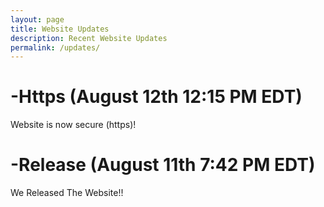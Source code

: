 ```yaml
---
layout: page
title: Website Updates
description: Recent Website Updates
permalink: /updates/
---
```


# -Https (August 12th 12:15 PM EDT)

Website is now secure (https)!




# -Release (August 11th 7:42 PM EDT)

We Released The Website!!
